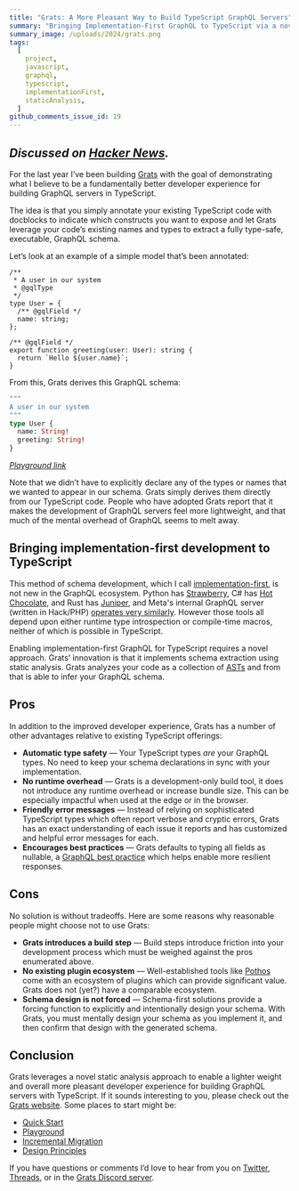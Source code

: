 ```yaml
---
title: "Grats: A More Pleasant Way to Build TypeScript GraphQL Servers"
summary: "Bringing Implementation-First GraphQL to TypeScript via a novel static analysis approach."
summary_image: /uploads/2024/grats.png
tags:
  [
    project,
    javascript,
    graphql,
    typescript,
    implementationFirst,
    staticAnalysis,
  ]
github_comments_issue_id: 19
---
```

_Discussed on [Hacker News](https://news.ycombinator.com/item?id=39635014)._
---
For the last year I’ve been building [Grats](https://grats.capt.dev/) with the goal of demonstrating what I believe to be a fundamentally better developer experience for building GraphQL servers in TypeScript.

The idea is that you simply annotate your existing TypeScript code with docblocks to indicate which constructs you want to expose and let Grats leverage your code’s existing names and types to extract a fully type-safe, executable, GraphQL schema.

Let’s look at an example of a simple model that’s been annotated:

```tsx
/**
 * A user in our system
 * @gqlType
 */
type User = {
  /** @gqlField */
  name: string;
};

/** @gqlField */
export function greeting(user: User): string {
  return `Hello ${user.name}`;
}
```

From this, Grats derives this GraphQL schema:

```graphql
"""
A user in our system
"""
type User {
  name: String!
  greeting: String!
}
```

[_Playground link_](https://grats.capt.dev/playground/#N4IgJg9gxiBcIHoBUSAEAdAdqtBBVArgM4CmATqgJbYQEVECeRALiQLZY6oACA5gI4AbACoMADiU5IEWZuJKoAqqQoBeVME6pkaPkIBilEoLA4Z2VJgCGbErFQsy1XgG4sAXyxYdPAYMPGptJYJAAeYhBkzKgAZgSYUMyUENi8ZCQkSZi8ABTE5PbK5ACU9o7OGlrpzHTYAAYAEsaCEKgAJMD5ZAB01rbudW6Y7iAANCBQKTGUvHCgmASCglYARoIkAEIMACIkMVaLzHDMZAQk4+kRUaISAMpQTmLMNyQAomRkkUTHpyTu4wA3IwAdzmIFozDEBGYAHknslMHAQEQwIIxsiABYQYEAcTIVmYRG2lHSiUoAJI31g+0EpH+IAAaq8AEq3ACSMIAcnAAIzuIA)

Note that we didn’t have to explicitly declare any of the types or names that we wanted to appear in our schema. Grats simply derives them directly from our TypeScript code. People who have adopted Grats report that it makes the development of GraphQL servers feel more lightweight, and that much of the mental overhead of GraphQL seems to melt away.

## Bringing implementation-first development to TypeScript

This method of schema development, which I call [implementation-first](https://jordaneldredge.com/blog/implementation-first/), is not new in the GraphQL ecosystem. Python has [Strawberry](https://strawberry.rocks/), C# has [Hot Chocolate](https://chillicream.com/docs/hotchocolate/), and Rust has [Juniper](https://github.com/graphql-rust/juniper), and Meta's internal GraphQL server (written in Hack/PHP) [operates very similarly](https://youtu.be/G_zipR8Y8Ks?t=1159). However those tools all depend upon either runtime type introspection or compile-time macros, neither of which is possible in TypeScript.

Enabling implementation-first GraphQL for TypeScript requires a novel approach. Grats’ innovation is that it implements schema extraction using static analysis. Grats analyzes your code as a collection of [ASTs](https://en.wikipedia.org/wiki/Abstract_syntax_tree) and from that is able to infer your GraphQL schema.

## Pros

In addition to the improved developer experience, Grats has a number of other advantages relative to existing TypeScript offerings:

- **Automatic type safety** — Your TypeScript types _are_ your GraphQL types. No need to keep your schema declarations in sync with your implementation.
- **No runtime overhead** — Grats is a development-only build tool, it does not introduce any runtime overhead or increase bundle size. This can be especially impactful when used at the edge or in the browser.
- **Friendly error messages** — Instead of relying on sophisticated TypeScript types which often report verbose and cryptic errors, Grats has an exact understanding of each issue it reports and has customized and helpful error messages for each.
- **Encourages best practices** — Grats defaults to typing all fields as nullable, a [GraphQL best practice](https://graphql.org/learn/best-practices/#nullability) which helps enable more resilient responses.

## Cons

No solution is without tradeoffs. Here are some reasons why reasonable people might choose not to use Grats:

- **Grats introduces a build step** — Build steps introduce friction into your development process which must be weighed against the pros enumerated above.
- **No existing plugin ecosystem** — Well-established tools like [Pothos](https://pothos-graphql.dev/) come with an ecosystem of plugins which can provide significant value. Grats does not (yet?) have a comparable ecosystem.
- **Schema design is not forced** — Schema-first solutions provide a forcing function to explicitly and intentionally design your schema. With Grats, you must mentally design your schema as you implement it, and then confirm that design with the generated schema.

## Conclusion

Grats leverages a novel static analysis approach to enable a lighter weight and overall more pleasant developer experience for building GraphQL servers with TypeScript. If it sounds interesting to you, please check out the [Grats website](https://grats.capt.dev/). Some places to start might be:

- [Quick Start](https://grats.capt.dev/docs/getting-started/quick-start)
- [Playground](https://grats.capt.dev/playground)
- [Incremental Migration](https://grats.capt.dev/docs/guides/incremental-migration)
- [Design Principles](https://grats.capt.dev/docs/faq/design-principles)

If you have questions or comments I’d love to hear from you on [Twitter](https://twitter.com/captbaritone/), [Threads](https://www.threads.net/@captbaritone), or in the [Grats Discord server](https://discord.gg/xBf4gxPefu).
